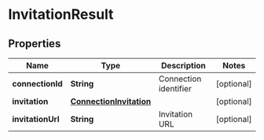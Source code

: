 

# InvitationResult


## Properties

Name | Type | Description | Notes
------------ | ------------- | ------------- | -------------
**connectionId** | **String** | Connection identifier |  [optional]
**invitation** | [**ConnectionInvitation**](ConnectionInvitation.md) |  |  [optional]
**invitationUrl** | **String** | Invitation URL |  [optional]



